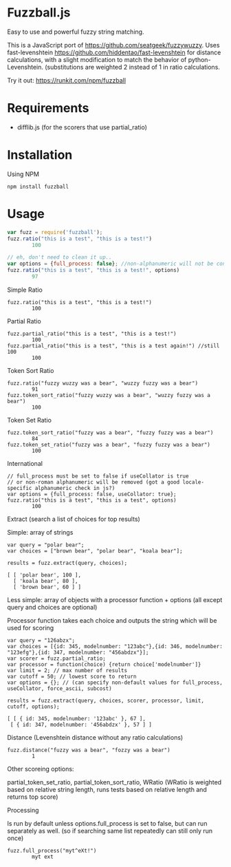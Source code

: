 Fuzzball.js
==========

Easy to use and powerful fuzzy string matching. 

This is a JavaScript port of <https://github.com/seatgeek/fuzzywuzzy>. Uses fast-levenshtein <https://github.com/hiddentao/fast-levenshtein> for distance calculations, with a slight modification to match the behavior of python-Levenshtein. (substitutions are weighted 2 instead of 1 in ratio calculations. 

Try it out: <https://runkit.com/npm/fuzzball>

Requirements
============

-  difflib.js   (for the scorers that use partial_ratio)

Installation
============

Using NPM

    npm install fuzzball

Usage
=====

```javascript
var fuzz = require('fuzzball');
fuzz.ratio("this is a test", "this is a test!")
        100

// eh, don't need to clean it up..
var options = {full_process: false}; //non-alphanumeric will not be converted whitespace if false, default true
fuzz.ratio("this is a test", "this is a test!", options) 
        97
```

Simple Ratio

```
fuzz.ratio("this is a test", "this is a test!")
        100
```

Partial Ratio

```
fuzz.partial_ratio("this is a test", "this is a test!")
        100
fuzz.partial_ratio("this is a test", "this is a test again!") //still 100
        100
```

Token Sort Ratio

```
fuzz.ratio("fuzzy wuzzy was a bear", "wuzzy fuzzy was a bear")
        91
fuzz.token_sort_ratio("fuzzy wuzzy was a bear", "wuzzy fuzzy was a bear")
        100
```

Token Set Ratio

```
fuzz.token_sort_ratio("fuzzy was a bear", "fuzzy fuzzy was a bear")
        84
fuzz.token_set_ratio("fuzzy was a bear", "fuzzy fuzzy was a bear")
        100
```

International

```
// full_process must be set to false if useCollator is true
// or non-roman alphanumeric will be removed (got a good locale-specific alphanumeric check in js?)
var options = {full_process: false, useCollator: true};
fuzz.ratio("this is ä test", "this is a test", options)
        100
```


Extract (search a list of choices for top results)

Simple: array of strings
```
var query = "polar bear";
var choices = ["brown bear", "polar bear", "koala bear"];

results = fuzz.extract(query, choices);

[ [ 'polar bear', 100 ],
  [ 'koala bear', 80 ],
  [ 'brown bear', 60 ] ]
```

Less simple: array of objects with a processor function + options (all except query and choices are optional)

Processor function takes each choice and outputs the string which will be used for scoring
```
var query = "126abzx";
var choices = [{id: 345, modelnumber: "123abc"},{id: 346, modelnumber: "123efg"},{id: 347, modelnumber: "456abdzx"}];
var scorer = fuzz.partial_ratio;
var processor = function(choice) {return choice['modelnumber']}
var limit = 2; // max number of results
var cutoff = 50; // lowest score to return
var options = {}; // (can specify non-default values for full_process, useCollator, force_ascii, subcost)

results = fuzz.extract(query, choices, scorer, processor, limit, cutoff, options);

[ [ { id: 345, modelnumber: '123abc' }, 67 ],
 [ { id: 347, modelnumber: '456abdzx' }, 57 ] ]
```

Distance (Levenshtein distance without any ratio calculations)

```
fuzz.distance("fuzzy was a bear", "fozzy was a bear")
        1
```

Other scoreing options:

partial_token_set_ratio, partial_token_sort_ratio, WRatio 
(WRatio is weighted based on relative string length, runs tests based on relative length and returns top score)

Processing

Is run by default unless options.full_process is set to false, but can run separately as well. (so if searching same list repeatedly can still only run once)

```
fuzz.full_process("myt^eXt!")
        myt ext
```
